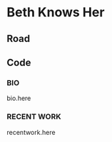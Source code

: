 <!DOCTYPE HTML>
<html>
  <body>
  <!-- Insert pile of travel pictures -->
  <h1>Beth Knows Her</h1>
  <!-- Road icon and code icon or header -->
  <h2>Road</h2> <!-- side by side -->
  <h2>Code</h2>

  <h3>BIO</h3>
  <p>bio.here</p>

  <h3>RECENT WORK</h3>
  <p>recentwork.here</p>
</body>
</html>
